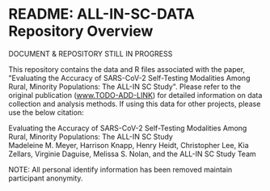 # README: ALL-IN-SC-DATA Repository Overview

DOCUMENT & REPOSITORY STILL IN PROGRESS

This repository contains the data and R files associated with the paper, "Evaluating the Accuracy of SARS-CoV-2 Self-Testing Modalities Among Rural, Minority Populations: The ALL-IN SC Study". Please refer to the original publication (www.TODO-ADD-LINK) for detailed information on data collection and analysis methods. If using this data for other projects, please use the below citation:

Evaluating the Accuracy of SARS-CoV-2 Self-Testing Modalities Among Rural, Minority Populations: The ALL-IN SC Study <br>
Madeleine M. Meyer, Harrison Knapp, Henry Heidt, Christopher Lee, Kia Zellars, Virginie Daguise, Melissa S. Nolan, and the ALL-IN SC Study Team <br>

NOTE: All personal identify information has been removed maintain participant anonymity. 
